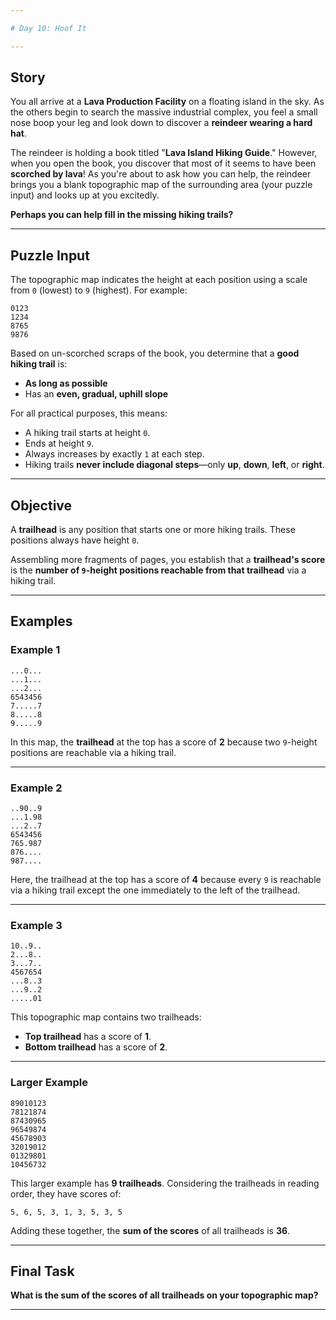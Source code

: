 ```yaml
---

# Day 10: Hoof It  

---
```


## Story  

You all arrive at a **Lava Production Facility** on a floating island in the sky. As the others begin to search the massive industrial complex, you feel a small nose boop your leg and look down to discover a **reindeer wearing a hard hat**.  

The reindeer is holding a book titled "**Lava Island Hiking Guide**." However, when you open the book, you discover that most of it seems to have been **scorched by lava**! As you're about to ask how you can help, the reindeer brings you a blank topographic map of the surrounding area (your puzzle input) and looks up at you excitedly.  

**Perhaps you can help fill in the missing hiking trails?**  

---

## Puzzle Input  

The topographic map indicates the height at each position using a scale from `0` (lowest) to `9` (highest). For example:  

```
0123
1234
8765
9876
```

Based on un-scorched scraps of the book, you determine that a **good hiking trail** is:  

- **As long as possible**  
- Has an **even, gradual, uphill slope**  

For all practical purposes, this means:  

- A hiking trail starts at height `0`.  
- Ends at height `9`.  
- Always increases by exactly `1` at each step.  
- Hiking trails **never include diagonal steps**—only **up**, **down**, **left**, or **right**.  

---

## Objective  

A **trailhead** is any position that starts one or more hiking trails. These positions always have height `0`.  

Assembling more fragments of pages, you establish that a **trailhead's score** is the **number of `9`-height positions reachable from that trailhead** via a hiking trail.  

---

## Examples  

### Example 1  

```
...0...
...1...
...2...
6543456
7.....7
8.....8
9.....9
```

In this map, the **trailhead** at the top has a score of **2** because two `9`-height positions are reachable via a hiking trail.  

---

### Example 2  

```
..90..9
...1.98
...2..7
6543456
765.987
876....
987....
```

Here, the trailhead at the top has a score of **4** because every `9` is reachable via a hiking trail except the one immediately to the left of the trailhead.  

---

### Example 3  

```
10..9..
2...8..
3...7..
4567654
...8..3
...9..2
.....01
```

This topographic map contains two trailheads:  

- **Top trailhead** has a score of **1**.  
- **Bottom trailhead** has a score of **2**.  

---

### Larger Example  

```
89010123
78121874
87430965
96549874
45678903
32019012
01329801
10456732
```

This larger example has **9 trailheads**. Considering the trailheads in reading order, they have scores of:  

`5, 6, 5, 3, 1, 3, 5, 3, 5`  

Adding these together, the **sum of the scores** of all trailheads is **36**.  

---

## Final Task  

**What is the sum of the scores of all trailheads on your topographic map?**  

---